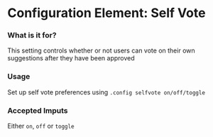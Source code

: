 # Configuration Element: Self Vote

### What is it for?
This setting controls whether or not users can vote on their own suggestions after they have been approved

### Usage
Set up self vote preferences using `.config selfvote on/off/toggle`

### Accepted Imputs
Either `on`, `off` or `toggle`
